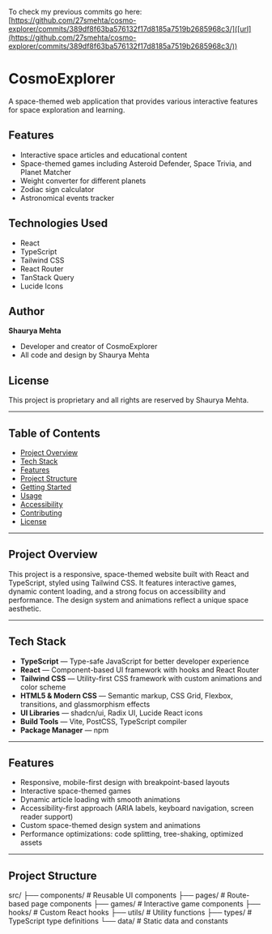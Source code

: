 To check my previous commits go here: [https://github.com/27smehta/cosmo-explorer/commits/389df8f63ba576132f17d8185a7519b2685968c3/]([url](https://github.com/27smehta/cosmo-explorer/commits/389df8f63ba576132f17d8185a7519b2685968c3/))


# CosmoExplorer

A space-themed web application that provides various interactive features for space exploration and learning.

## Features

- Interactive space articles and educational content
- Space-themed games including Asteroid Defender, Space Trivia, and Planet Matcher
- Weight converter for different planets
- Zodiac sign calculator
- Astronomical events tracker

## Technologies Used

- React
- TypeScript
- Tailwind CSS
- React Router
- TanStack Query
- Lucide Icons

## Author

**Shaurya Mehta**
- Developer and creator of CosmoExplorer
- All code and design by Shaurya Mehta

## License

This project is proprietary and all rights are reserved by Shaurya Mehta.

---

## Table of Contents

- [Project Overview](#project-overview)  
- [Tech Stack](#tech-stack)  
- [Features](#features)  
- [Project Structure](#project-structure)  
- [Getting Started](#getting-started)  
- [Usage](#usage)  
- [Accessibility](#accessibility)  
- [Contributing](#contributing)  
- [License](#license)  

---

## Project Overview

This project is a responsive, space-themed website built with React and TypeScript, styled using Tailwind CSS. It features interactive games, dynamic content loading, and a strong focus on accessibility and performance. The design system and animations reflect a unique space aesthetic.

---

## Tech Stack

- **TypeScript** — Type-safe JavaScript for better developer experience  
- **React** — Component-based UI framework with hooks and React Router  
- **Tailwind CSS** — Utility-first CSS framework with custom animations and color scheme  
- **HTML5 & Modern CSS** — Semantic markup, CSS Grid, Flexbox, transitions, and glassmorphism effects  
- **UI Libraries** — shadcn/ui, Radix UI, Lucide React icons  
- **Build Tools** — Vite, PostCSS, TypeScript compiler  
- **Package Manager** — npm  

---

## Features

- Responsive, mobile-first design with breakpoint-based layouts  
- Interactive space-themed games  
- Dynamic article loading with smooth animations  
- Accessibility-first approach (ARIA labels, keyboard navigation, screen reader support)  
- Custom space-themed design system and animations  
- Performance optimizations: code splitting, tree-shaking, optimized assets  

---

## Project Structure
src/
├── components/ # Reusable UI components
├── pages/ # Route-based page components
├── games/ # Interactive game components
├── hooks/ # Custom React hooks
├── utils/ # Utility functions
├── types/ # TypeScript type definitions
└── data/ # Static data and constants


